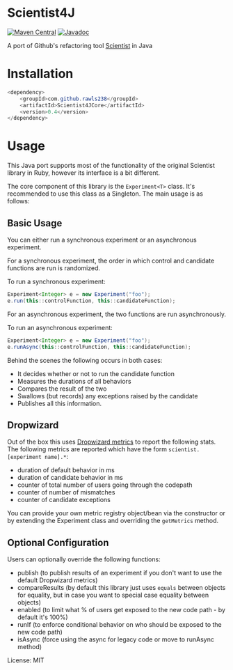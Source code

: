 # Scientist4J

[![Maven Central](https://maven-badges.herokuapp.com/maven-central/com.github.rawls238/Scientist4J/badge.svg)](https://maven-badges.herokuapp.com/maven-central/com.github.rawls238/Scientist4J)
[![Javadoc](https://javadoc-emblem.rhcloud.com/doc/com.github.rawls238/Scientist4J/badge.svg)](http://www.javadoc.io/doc/com.github.rawls238/Scientist4J)

A port of Github's refactoring tool [Scientist](https://github.com/github/scientist) in Java

# Installation

```java
<dependency>
    <groupId>com.github.rawls238</groupId>
    <artifactId>Scientist4JCore</artifactId>
    <version>0.4</version>
</dependency>
```
# Usage

This Java port supports most of the functionality of the original Scientist library in Ruby, however its interface is a bit different.

The core component of this library is the `Experiment<T>` class. It's recommended to use this class as a Singleton. The main usage is as follows:

## Basic Usage

You can either run a synchronous experiment or an asynchronous experiment.

For a synchronous experiment, the order in which control and candidate functions are run is randomized.

To run a synchronous experiment:

```java
Experiment<Integer> e = new Experiment("foo");
e.run(this::controlFunction, this::candidateFunction);
```

For an asynchronous experiment, the two functions are run asynchronously.

To run an asynchronous experiment:

```java
Experiment<Integer> e = new Experiment("foo");
e.runAsync(this::controlFunction, this::candidateFunction);
```

Behind the scenes the following occurs in both cases:
* It decides whether or not to run the candidate function
* Measures the durations of all behaviors
* Compares the result of the two
* Swallows (but records) any exceptions raised by the candidate
* Publishes all this information.


## Dropwizard

Out of the box this uses [Dropwizard metrics](https://dropwizard.github.io/metrics/3.1.0/) to report the following stats.
The following metrics are reported which have the form `scientist.[experiment name].*`:

* duration of default behavior in ms
* duration of candidate behavior in ms
* counter of total number of users going through the codepath
* counter of number of mismatches
* counter of candidate exceptions

You can provide your own metric registry object/bean via the constructor or by extending the Experiment class and overriding the `getMetrics` method.

## Optional Configuration

Users can optionally override the following functions:

* publish (to publish results of an experiment if you don't want to use the default Dropwizard metrics)
* compareResults (by default this library just uses `equals` between objects for equality, but in case you want to special case equality between objects)
* enabled (to limit what % of users get exposed to the new code path - by default it's 100%)
* runIf (to enforce conditional behavior on who should be exposed to the new code path)
* isAsync (force using the async for legacy code or move to runAsync method)


License: MIT
